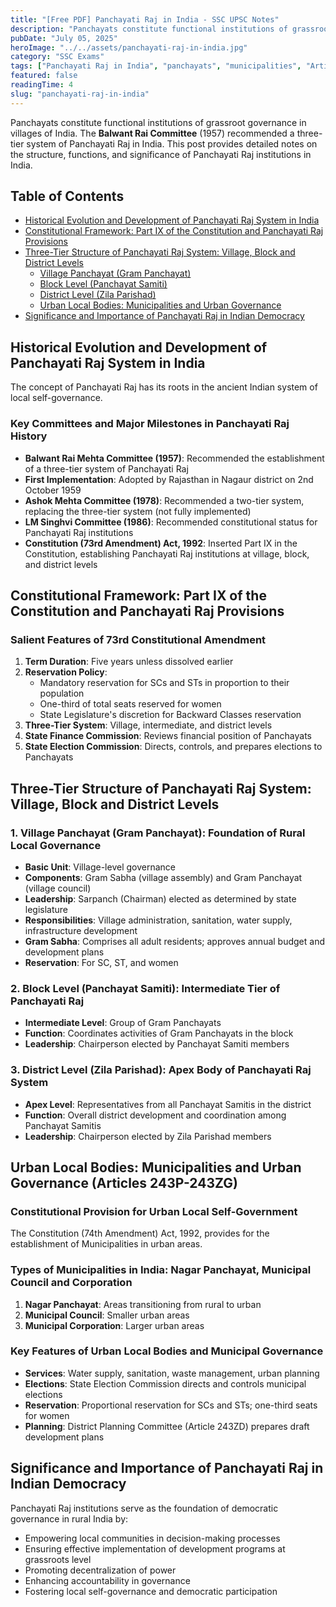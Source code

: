 ```yaml
---
title: "[Free PDF] Panchayati Raj in India - SSC UPSC Notes"
description: "Panchayats constitute functional institutions of grassroot governance in villages of India. The Balwant Rai Committee (1957) recommended panchayati raj system in India."
pubDate: "July 05, 2025"
heroImage: "../../assets/panchayati-raj-in-india.jpg"
category: "SSC Exams"
tags: ["Panchayati Raj in India", "panchayats", "municipalities", "Article 243", "India"]
featured: false
readingTime: 4
slug: "panchayati-raj-in-india"
---
```


Panchayats constitute functional institutions of grassroot governance in villages of India. The **Balwant Rai Committee** (1957) recommended a three-tier system of Panchayati Raj in India. This post provides detailed notes on the structure, functions, and significance of Panchayati Raj institutions in India.

## Table of Contents
- [Historical Evolution and Development of Panchayati Raj System in India](#historical-evolution-and-development-of-panchayati-raj-system-in-india)
- [Constitutional Framework: Part IX of the Constitution and Panchayati Raj Provisions](#constitutional-framework-part-ix-of-the-constitution-and-panchayati-raj-provisions)
- [Three-Tier Structure of Panchayati Raj System: Village, Block and District Levels](#three-tier-structure-of-panchayati-raj-system-village-block-and-district-levels)
  - [Village Panchayat (Gram Panchayat)](#1-village-panchayat-gram-panchayat-foundation-of-rural-local-governance)
  - [Block Level (Panchayat Samiti)](#2-block-level-panchayat-samiti-intermediate-tier-of-panchayati-raj)
  - [District Level (Zila Parishad)](#3-district-level-zila-parishad-apex-body-of-panchayati-raj-system)
  - [Urban Local Bodies: Municipalities and Urban Governance](#urban-local-bodies-municipalities-and-urban-governance-articles-243p-243zg)
- [Significance and Importance of Panchayati Raj in Indian Democracy](#significance-and-importance-of-panchayati-raj-in-indian-democracy)

## Historical Evolution and Development of Panchayati Raj System in India

The concept of Panchayati Raj has its roots in the ancient Indian system of local self-governance.

### Key Committees and Major Milestones in Panchayati Raj History
- **Balwant Rai Mehta Committee (1957)**: Recommended the establishment of a three-tier system of Panchayati Raj
- **First Implementation**: Adopted by Rajasthan in Nagaur district on 2nd October 1959
- **Ashok Mehta Committee (1978)**: Recommended a two-tier system, replacing the three-tier system (not fully implemented)
- **LM Singhvi Committee (1986)**: Recommended constitutional status for Panchayati Raj institutions
- **Constitution (73rd Amendment) Act, 1992**: Inserted Part IX in the Constitution, establishing Panchayati Raj institutions at village, block, and district levels

## Constitutional Framework: Part IX of the Constitution and Panchayati Raj Provisions

### Salient Features of 73rd Constitutional Amendment
1. **Term Duration**: Five years unless dissolved earlier
2. **Reservation Policy**: 
    - Mandatory reservation for SCs and STs in proportion to their population
    - One-third of total seats reserved for women
    - State Legislature's discretion for Backward Classes reservation
3. **Three-Tier System**: Village, intermediate, and district levels
4. **State Finance Commission**: Reviews financial position of Panchayats
5. **State Election Commission**: Directs, controls, and prepares elections to Panchayats

## Three-Tier Structure of Panchayati Raj System: Village, Block and District Levels

### 1. Village Panchayat (Gram Panchayat): Foundation of Rural Local Governance
- **Basic Unit**: Village-level governance
- **Components**: Gram Sabha (village assembly) and Gram Panchayat (village council)
- **Leadership**: Sarpanch (Chairman) elected as determined by state legislature
- **Responsibilities**: Village administration, sanitation, water supply, infrastructure development
- **Gram Sabha**: Comprises all adult residents; approves annual budget and development plans
- **Reservation**: For SC, ST, and women

### 2. Block Level (Panchayat Samiti): Intermediate Tier of Panchayati Raj
- **Intermediate Level**: Group of Gram Panchayats
- **Function**: Coordinates activities of Gram Panchayats in the block
- **Leadership**: Chairperson elected by Panchayat Samiti members

### 3. District Level (Zila Parishad): Apex Body of Panchayati Raj System
- **Apex Level**: Representatives from all Panchayat Samitis in the district
- **Function**: Overall district development and coordination among Panchayat Samitis
- **Leadership**: Chairperson elected by Zila Parishad members

## Urban Local Bodies: Municipalities and Urban Governance (Articles 243P-243ZG)

### Constitutional Provision for Urban Local Self-Government
The Constitution (74th Amendment) Act, 1992, provides for the establishment of Municipalities in urban areas.

### Types of Municipalities in India: Nagar Panchayat, Municipal Council and Corporation
1. **Nagar Panchayat**: Areas transitioning from rural to urban
2. **Municipal Council**: Smaller urban areas
3. **Municipal Corporation**: Larger urban areas

### Key Features of Urban Local Bodies and Municipal Governance
- **Services**: Water supply, sanitation, waste management, urban planning
- **Elections**: State Election Commission directs and controls municipal elections
- **Reservation**: Proportional reservation for SCs and STs; one-third seats for women
- **Planning**: District Planning Committee (Article 243ZD) prepares draft development plans

## Significance and Importance of Panchayati Raj in Indian Democracy

Panchayati Raj institutions serve as the foundation of democratic governance in rural India by:
- Empowering local communities in decision-making processes
- Ensuring effective implementation of development programs at grassroots level
- Promoting decentralization of power
- Enhancing accountability in governance
- Fostering local self-governance and democratic participation